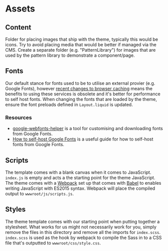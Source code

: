 # Assets

## Content

Folder for placing images that ship with the theme, typically this would be icons. Try to avoid placing media that would be better if managed via the CMS. Create a separate folder (e.g. "PatternLibrary") for images that are used by the pattern library to demonstrate a component/page.

## Fonts

Our default stance for fonts used to be to utilise an external provier (e.g. Google Fonts), however [recent changes to browser caching](https://developers.google.com/web/updates/2020/10/http-cache-partitioning) means the benefits to using these services is obsolete and it's better for performance to self host fonts. When changing the fonts that are loaded by the theme, ensure the font preloads defined in `Layout.liquid` is updated.

### Resources

- [google-webfonts-helper](https://google-webfonts-helper.herokuapp.com/) is a tool for customising and downloading fonts from Google Fonts.
- [How to self-host Google Fonts](https://webdesign.tutsplus.com/tutorials/how-to-self-host-google-fonts--cms-34775) is a useful guide for how to self-host fonts from Google Fonts.

## Scripts

The template comes with a blank canvas when it comes to JavaScript. `index.js` is empty and acts a the starting point for the theme JavaScript. The theme comes with a [Webpack](https://webpack.js.org/) set up that comes with [Babel](https://babeljs.io/) to enables writing JavaScript with ES2015 syntax. Webpack will place the compiled output to `wwwroot/js/scripts.js`.

## Styles

The theme template comes with our starting point when putting together a stylesheet. What works for us might not necessarily work for you, simply remove the files in this directory and remove all the imports for `index.scss`. `index.scss` is used as the hook by webpack to compile the Sass in to a CSS file that's outputted to `wwwroot/css/style.css`.
